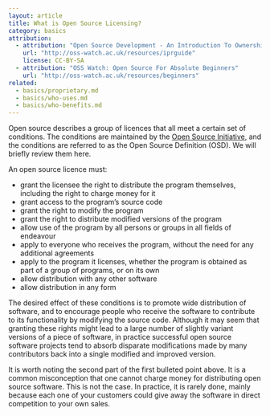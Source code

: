 ```yaml
---
layout: article
title: What is Open Source Licensing?
category: basics
attribution:
  - attribution: "Open Source Development - An Introduction To Ownership And Licensing Issues"
    url: "http://oss-watch.ac.uk/resources/iprguide"
    license: CC-BY-SA
  - attribution: "OSS Watch: Open Source For Absolute Beginners"
    url: "http://oss-watch.ac.uk/resources/beginners"
related:
  - basics/proprietary.md
  - basics/who-uses.md
  - basics/who-benefits.md
---
```


Open source describes a group of licences that all meet a certain set of conditions. The conditions are maintained by the [Open Source Initiative](https://opensource.org), and the conditions are referred to as the Open Source Definition (OSD). We will briefly review them here.

An open source licence must:

- grant the licensee the right to distribute the program themselves, including the right to charge money for it
- grant access to the program’s source code
- grant the right to modify the program
- grant the right to distribute modified versions of the program
- allow use of the program by all persons or groups in all fields of endeavour
- apply to everyone who receives the program, without the need for any additional agreements
- apply to the program it licenses, whether the program is obtained as part of a group of programs, or on its own
- allow distribution with any other software
- allow distribution in any form

The desired effect of these conditions is to promote wide distribution of software, and to encourage people who receive the software to contribute to its functionality by modifying the source code. Although it may seem that granting these rights might lead to a large number of slightly variant versions of a piece of software, in practice successful open source software projects tend to absorb disparate modifications made by many contributors back into a single modified and improved version.

It is worth noting the second part of the first bulleted point above. It is a common misconception that one cannot charge money for distributing open source software. This is not the case. In practice, it is rarely done, mainly because each one of your customers could give away the software in direct competition to your own sales.
